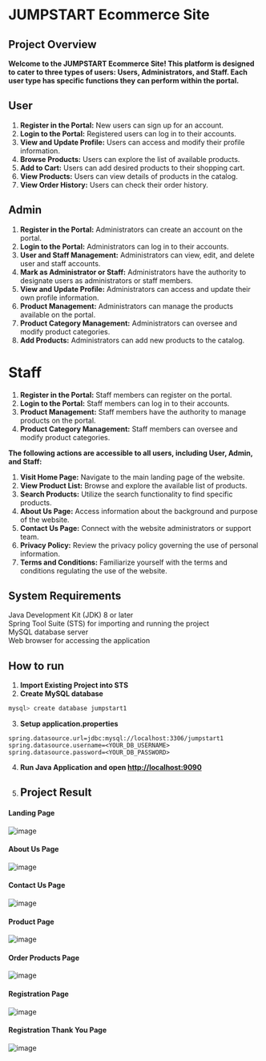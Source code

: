 # JUMPSTART Ecommerce Site

## Project Overview

**Welcome to the JUMPSTART Ecommerce Site! This platform is designed to cater to three types of users: Users, Administrators, and Staff. Each user type has specific functions they can perform within the portal.**

## User

1. **Register in the Portal:** New users can sign up for an account.
2. **Login to the Portal:** Registered users can log in to their accounts.
3. **View and Update Profile:** Users can access and modify their profile information.
4. **Browse Products:** Users can explore the list of available products.
5. **Add to Cart:** Users can add desired products to their shopping cart.
6. **View Products:** Users can view details of products in the catalog.
7. **View Order History:** Users can check their order history.

## Admin

1. **Register in the Portal:** Administrators can create an account on the portal.
2. **Login to the Portal:** Administrators can log in to their accounts.
3. **User and Staff Management:** Administrators can view, edit, and delete user and staff accounts.
4. **Mark as Administrator or Staff:** Administrators have the authority to designate users as administrators or staff members.
5. **View and Update Profile:** Administrators can access and update their own profile information.
6. **Product Management:** Administrators can manage the products available on the portal.
7. **Product Category Management:** Administrators can oversee and modify product categories.
8. **Add Products:** Administrators can add new products to the catalog.

# Staff

1. **Register in the Portal:** Staff members can register on the portal.
2. **Login to the Portal:** Staff members can log in to their accounts.
3. **Product Management:** Staff members have the authority to manage products on the portal.
4. **Product Category Management:** Staff members can oversee and modify product categories.

**The following actions are accessible to all users, including User, Admin, and Staff:**

1. **Visit Home Page:** Navigate to the main landing page of the website.
2. **View Product List:** Browse and explore the available list of products.
3. **Search Products:** Utilize the search functionality to find specific products.
4. **About Us Page:** Access information about the background and purpose of the website.
5. **Contact Us Page:** Connect with the website administrators or support team.
6. **Privacy Policy:** Review the privacy policy governing the use of personal information.
7. **Terms and Conditions:** Familiarize yourself with the terms and conditions regulating the use of the website.

## System Requirements

Java Development Kit (JDK) 8 or later <br>
Spring Tool Suite (STS) for importing and running the project <br>
MySQL database server <br>
Web browser for accessing the application

## How to run
1. **Import Existing Project into STS**
2. **Create MySQL database**

```bash
mysql> create database jumpstart1
```

3. **Setup application.properties**

```properties
spring.datasource.url=jdbc:mysql://localhost:3306/jumpstart1
spring.datasource.username=<YOUR_DB_USERNAME>
spring.datasource.password=<YOUR_DB_PASSWORD>
```
4. **Run Java Application and open [http://localhost:9090](http://localhost:9090)**

5. ## Project Result

#### Landing Page
![image](https://github.com/Nilupulie-Hewagamage/Jumpstart/assets/137420146/6e32e2b9-e539-4610-a438-2903c65736b3)

#### About Us Page
![image](https://github.com/Nilupulie-Hewagamage/Jumpstart/assets/137420146/bd2ddcff-ae69-4472-9e2d-416b2c9d9702)

#### Contact Us Page
![image](https://github.com/Nilupulie-Hewagamage/Jumpstart/assets/137420146/249e7228-03dd-41a6-84b7-87528fd64e80)

#### Product Page
![image](https://github.com/Nilupulie-Hewagamage/Jumpstart/assets/137420146/6f08c1c6-ecd0-4076-82e3-d18163455304)

#### Order Products Page
![image](https://github.com/Nilupulie-Hewagamage/Jumpstart/assets/137420146/b94a5114-af83-4dcb-a961-681c474e1344)

#### Registration Page
![image](https://github.com/Nilupulie-Hewagamage/Jumpstart/assets/137420146/3d8dc7d8-d2eb-4782-9e86-896b350ee14c)

#### Registration Thank You Page
![image](https://github.com/Nilupulie-Hewagamage/Jumpstart/assets/137420146/106215b8-eda7-4ba1-8249-f249eecce0ca)



